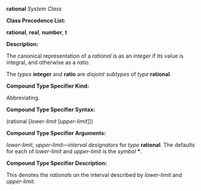 **rational** *System Class* 

**Class Precedence List:** 

**rational**, **real**, **number**, **t** 

**Description:** 

The canonical representation of a *rational* is as an *integer* if its value is integral, and otherwise as a *ratio*. 

The *types* **integer** and **ratio** are *disjoint subtypes* of *type* **rational**. 

**Compound Type Specifier Kind:** 

Abbreviating. 

**Compound Type Specifier Syntax:** 

(rational [*lower-limit* [*upper-limit*]]) 

**Compound Type Specifier Arguments:** 

*lower-limit*, *upper-limit*—*interval designators* for *type* **rational**. The defaults for each of *lower-limit* and *upper-limit* is the *symbol* **\***. 

**Compound Type Specifier Description:** 

This denotes the *rationals* on the interval described by *lower-limit* and *upper-limit*. 

